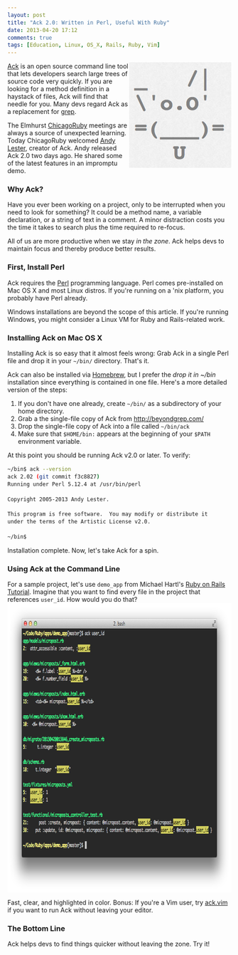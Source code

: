 ```yaml
---
layout: post
title: "Ack 2.0: Written in Perl, Useful With Ruby"
date: 2013-04-20 17:12
comments: true
tags: [Education, Linux, OS_X, Rails, Ruby, Vim]
---
```

<img src="/images/ack.png" align="right" height="237" width="230" alt="Ack Linux Mac OS X" title="Ack Linux Mac OS X">

[Ack](http://beyondgrep.com/) is an open source command line tool that lets developers search large trees of source code very quickly. If you are looking for a method definition in a haystack of files, Ack will find that needle for you. Many devs regard Ack as a replacement for [grep](http://en.wikipedia.org/wiki/Grep).

The Elmhurst [ChicagoRuby](http://chicagoruby.org) meetings are always a source of unexpected learning. Today ChicagoRuby welcomed [Andy Lester](http://twitter.com/petdance), creator of Ack. Andy released Ack 2.0 two days ago. He shared some of the latest features in an impromptu demo.

<!--more-->

### Why Ack?
Have you ever been working on a project, only to be interrupted when you need to look for something? It could be a method name, a variable declaration, or a string of text in a comment. A minor distraction costs you the time it takes to search plus the time required to re-focus.

All of us are more productive when we stay _in the zone_. Ack helps devs to maintain focus and thereby produce better results.

### First, Install Perl
Ack requires the [Perl](http://en.wikipedia.org/wiki/Perl) programming language. Perl comes pre-installed on Mac OS X and most Linux distros. If you're running on a 'nix platform, you probably have Perl already.

Windows installations are beyond the scope of this article. If you're running Windows, you might consider a Linux VM for Ruby and Rails-related work.

### Installing Ack on Mac OS X
Installing Ack is so easy that it almost feels wrong: Grab Ack in a single Perl file and drop it in your `~/bin/` directory. That's it. 

Ack can also be installed via [Homebrew](http://mxcl.github.io/homebrew/), but I prefer the _drop it in ~/bin_ installation since everything is contained in one file. Here's a more detailed version of the steps:

1. If you don't have one already, create `~/bin/` as a subdirectory of your home directory.
2. Grab a the single-file copy of Ack from [http://beyondgrep.com/ ](http://beyondgrep.com/)
3. Drop the single-file copy of Ack into a file called `~/bin/ack`
4. Make sure that `$HOME/bin:` appears at the beginning of your `$PATH` environment variable.

At this point you should be running Ack v2.0 or later. To verify:

~~~bash
~/bin$ ack --version
ack 2.02 (git commit f3c8827)
Running under Perl 5.12.4 at /usr/bin/perl

Copyright 2005-2013 Andy Lester.

This program is free software.  You may modify or distribute it
under the terms of the Artistic License v2.0.

~/bin$
~~~

Installation complete. Now, let's take Ack for a spin.

### Using Ack at the Command Line
For a sample project, let's use `demo_app` from Michael Hartl's [Ruby on
Rails Tutorial](http://rubyonrailstutorial.com). Imagine that you want
to find every file in the project that references `user_id`. How would
you do that?
<img src="/images/ack_user_id.png" align="center" height="650" width="887" alt="Ack command line demo" title="Ack command line demo">

Fast, clear, and highlighted in color. Bonus: If you're a Vim user,
try [ack.vim](https://github.com/mileszs/ack.vim) if you want to run Ack
without leaving your editor.

### The Bottom Line
Ack helps devs to find things quicker without leaving the zone. Try it!

